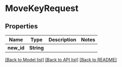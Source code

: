 # MoveKeyRequest

## Properties

Name | Type | Description | Notes
------------ | ------------- | ------------- | -------------
**new_id** | **String** |  | 

[[Back to Model list]](../README.md#documentation-for-models) [[Back to API list]](../README.md#documentation-for-api-endpoints) [[Back to README]](../README.md)


